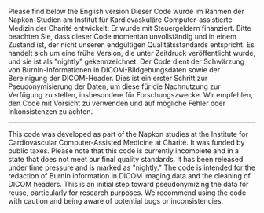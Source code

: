 Please find below the English version
Dieser Code wurde im Rahmen der Napkon-Studien am Institut für Kardiovaskuläre Computer-assistierte Medizin der Charité entwickelt. Er wurde mit Steuergeldern finanziert.
Bitte beachten Sie, dass dieser Code momentan unvollständig und in einem Zustand ist, der nicht unseren endgültigen Qualitätsstandards entspricht. Es handelt sich um eine frühe Version, die unter Zeitdruck veröffentlicht wurde, und sie ist als "nightly" gekennzeichnet.
Der Code dient der Schwärzung von BurnIn-Informationen in DICOM-Bildgebungsdaten sowie der Bereinigung der DICOM-Header. Dies ist ein erster Schritt zur Pseudonymisierung der Daten, um diese für die Nachnutzung zur Verfügung zu stellen, insbesondere für Forschungszwecke.
Wir empfehlen, den Code mit Vorsicht zu verwenden und auf mögliche Fehler oder Inkonsistenzen zu achten.
 
-------
This code was developed as part of the Napkon studies at the Institute for Cardiovascular Computer-Assisted Medicine at Charité. It was funded by public taxes.
Please note that this code is currently incomplete and in a state that does not meet our final quality standards. It has been released under time pressure and is marked as "nightly."
The code is intended for the redaction of BurnIn information in DICOM imaging data and the cleaning of DICOM headers. This is an initial step toward pseudonymizing the data for reuse, particularly for research purposes.
We recommend using the code with caution and being aware of potential bugs or inconsistencies.